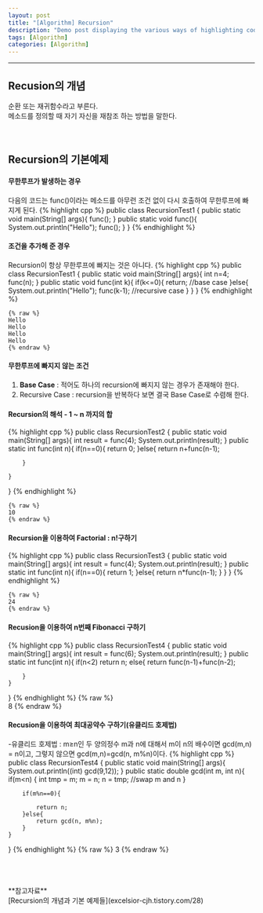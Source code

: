 ```yaml
---
layout: post
title: "[Algorithm] Recursion"
description: "Demo post displaying the various ways of highlighting code in Markdown."
tags: [Algorithm]
categories: [Algorithm]
---
```


------------------------------------------------------------------------------------------------------------

## Recusion의 개념
순환 또는 재귀함수라고 부른다.  
메소드를 정의할 때 자기 자신을 재참조 하는 방법을 말한다.  
<br/>
<br/>

## Recursion의 기본예제
#### 무한루프가 발생하는 경우
다음의 코드는 func()이라는 메소드를 아무런 조건 없이 다시 호출하여 무한루프에 빠지게 된다.
{% highlight cpp %}
public class RecursionTest1 {
	public static void main(String[] args){
		func();
	}
	public static void func(){
		System.out.println("Hello");
		func();
	}
}
{% endhighlight %}

#### 조건을 추가해 준 경우
Recursion이 항상 무한루프에 빠지는 것은 아니다.
{% highlight cpp %}
public class RecursionTest1 {
	public static void main(String[] args){
		int  n=4;
		func(n);
	}
	public static void func(int k){
		if(k<=0){
			return; //base case
		}else{
			System.out.println("Hello");
			func(k-1);	//recursive case
		}
	}
}
{% endhighlight %}

    {% raw %}
    Hello
    Hello
    Hello
    Hello
    {% endraw %} 

#### 무한루프에 빠지지 않는 조건
1. **Base Case** : 적어도 하나의 recursion에 빠지지 않는 경우가 존재해야 한다.
2. Recursive Case : recursion을 반복하다 보면 결국 Base Case로 수렴해 한다.

#### Recursion의 해석 - 1 ~ n 까지의 합
{% highlight cpp %}
public class RecursionTest2 {
	public static void main(String[] args){
		int result = func(4);
		System.out.println(result);
	}
	public static int func(int n){
		if(n==0){
			return 0;
		}else{
			return n+func(n-1);
		
		}
		
	}
}
{% endhighlight %}

    {% raw %}
    10
    {% endraw %} 

#### Recursion을 이용하여 Factorial : n!구하기
{% highlight cpp %}
public class RecursionTest3 {
	public static void main(String[] args){
		int result = func(4);
		System.out.println(result);	
	}
	public static int func(int n){
		if(n==0){
			return 1;
		}else{
			return n*func(n-1);
		}
	}
}
{% endhighlight %}
    
    {% raw %}
    24
    {% endraw %} 

#### Recusion을 이용하여 n번째 Fibonacci 구하기
{% highlight cpp %}
public class RecursionTest4 {
	public static void main(String[] args){
		int result = func(6);
		System.out.println(result);
	}
	public static int func(int n){
		if(n<2)
			return n;
		else{
			return func(n-1)+func(n-2);
			
		}
	}
}
{% endhighlight %}
    {% raw %}  
    8
    {% endraw %} 

#### Recusion을 이용하여 최대공약수 구하기(유클리드 호제법)
-유클리드 호제법 : m≥n인  두 양의정수 m과 n에 대해서 m이 n의 배수이면 gcd(m,n) = n이고, 그렇지 않으면 gcd(m,n)=gcd(n, m%n)이다.
{% highlight cpp %}
public class RecursionTest4 {
	public static void main(String[] args){
		System.out.println((int) gcd(9,12));
	}
	public static double gcd(int m, int n){
		if(m<n)
		{
			int tmp = m;
			m = n;
			n = tmp;	//swap m and n
		}
		
		if(m%n==0){
			
			return n;
		}else{
			return gcd(n, m%n);
		}
	}
}
{% endhighlight %}
    {% raw %}
    3
    {% endraw %}
    
<br/>
<br/>
<br/>
**참고자료**<br/>
[Recursion의 개념과 기본 예제들](excelsior-cjh.tistory.com/28)
